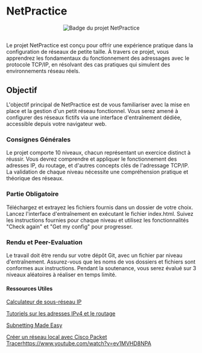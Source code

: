 # NetPractice

<div align="center">
  <img src="[https://github.com/ayogun/42-project-badges/blob/main/badges/cub3dm.png?raw=true](https://github.com/ayogun/42-project-badges/raw/main/badges/netpracticee.png)" alt="Badge du projet NetPractice">
</div>

##
Le projet NetPractice est conçu pour offrir une expérience pratique dans la configuration de réseaux de petite taille. À travers ce projet, vous apprendrez les fondamentaux du fonctionnement des adressages avec le protocole TCP/IP, en résolvant des cas pratiques qui simulent des environnements réseau réels.

 ## Objectif
L'objectif principal de NetPractice est de vous familiariser avec la mise en place et la gestion d'un petit réseau fonctionnel. Vous serez amené à configurer des réseaux fictifs via une interface d'entraînement dédiée, accessible depuis votre navigateur web.

### Consignes Générales
Le projet comporte 10 niveaux, chacun représentant un exercice distinct à réussir.
Vous devrez comprendre et appliquer le fonctionnement des adresses IP, du routage, et d'autres concepts clés de l'adressage TCP/IP.
La validation de chaque niveau nécessite une compréhension pratique et théorique des réseaux.

### Partie Obligatoire
Téléchargez et extrayez les fichiers fournis dans un dossier de votre choix.
Lancez l'interface d'entraînement en exécutant le fichier index.html.
Suivez les instructions fournies pour chaque niveau et utilisez les fonctionnalités "Check again" et "Get my config" pour progresser.

### Rendu et Peer-Evaluation
Le travail doit être rendu sur votre dépôt Git, avec un fichier par niveau d'entraînement.
Assurez-vous que les noms de vos dossiers et fichiers sont conformes aux instructions.
Pendant la soutenance, vous serez évalué sur 3 niveaux aléatoires à réaliser en temps limité.

#### Ressources Utiles
[Calculateur de sous-réseau IP](https://www.calculator.net/ip-subnet-calculator.html?cclass=any&csubnet=18&cip=139.234.85.0&ctype=ipv4&x=Calculate)

[Tutoriels sur les adresses IPv4 et le routage](https://www.codequoi.com/adresses-ipv4-routage-et-masques-de-sous-reseau/)

[Subnetting Made Easy](https://www.youtube.com/watch?v=AJPZxXwOc-4)

[Créer un réseau local avec Cisco Packet Tracer](https://www.youtube.com/watch?v=ev1MVHD8NPA)https://www.youtube.com/watch?v=ev1MVHD8NPA
